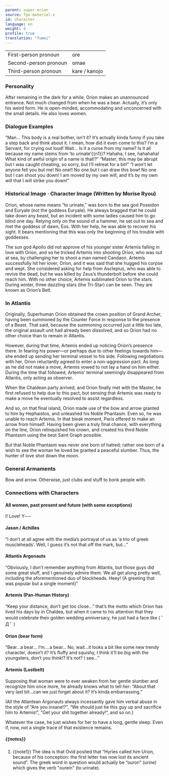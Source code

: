 ```yaml
---
parent: super-orion
source: fgo-material-x
id: character
language: en
weight: 4
profile: true
translation: "fumei"
---
```


<table>
  <tr><td>First-person pronoun</td><td>ore</td></tr>
  <tr><td>Second-person pronoun</td><td>omae</td></tr>
  <tr><td>Third-person pronoun</td><td>kare / kanojo</td></tr>
</table>

### Personality

After remaining in the dark for a while, Orion makes an unannounced entrance.
Not much changed from when he was a bear. Actually, it’s only his weird form.
He is open-minded, accommodating and unconcerned with the small details. He also loves women.

### Dialogue Examples

“Man… This body is a real bother, isn’t it?
It’s actually kinda funny if you take a step back and think about it.
I mean, how did it even come to this?
I’m a Servant, for crying out loud!
Wait… Is it a curse from my name?
Is it all because my name stems from ‘to urinate’{{n1}}?
Hahaha, I see, hahahaha!
What kind of awful origin of a name is that!?” “Master, this may be abrupt but I was caught cheating, so sorry, but I’ll retreat for a bit!”
“I won’t let anyone fell you but me!
No one!!
No one but I can draw this bow!
No one but I can shoot you down!
I am moved by my own will, and it’s by my own will that I will strike you down!”

### Historical Image · Character Image (Written by Morise Ryou)

Orion, whose name means “to urinate,” was born to the sea god Poseidon and Euryale (not the goddess Euryale).
He always bragged that he could take down any beast, but an incident with some ladies caused him to go blind one day.
Relying only on the sound of a hammer, he set out to sea and met the goddess of dawn, Eos. With her help, he was able to recover his sight.
It bears mentioning that this was only the beginning of his trouble with goddesses.

The sun god Apollo did not approve of his younger sister Artemis falling in love with Orion, and so he tricked Artemis into shooting Orion, who was out at sea, by challenging her to shoot a man named Candaon. Artemis successfully hit her lover, Orion, and it was said that she hugged his corpse and wept.
She considered asking for help from Asclepius, who was able to revive the dead, but he was killed by Zeus’s thunderbolt before she could reach him. With no other choice, Artemis sublimated Orion to the stars.
During winter, three dazzling stars (the Tri-Star) can be seen. They are known as Orion’s Belt.

### In Atlantis

Originally, Superhuman Orion obtained the crown position of Grand Archer, having been summoned by the Counter Force in response to the presence of a Beast.
That said, because the summoning occurred just a little too late, the original assault unit had already been dissolved, and so Orion had no other choice than to remain in Atlantis.

However, during that time, Artemis ended up noticing Orion’s presence there.
In fearing his power—or perhaps due to other feelings towards him—she ended up sending her terminal vessel to his side.
Following negotiations with her, Orion reluctantly agreed to enter a non-aggression pact.
As long as he did not make a move, Artemis vowed to not lay a hand on him either.
During the time that followed, Artemis’ terminal seemingly disappeared from Atlantis, only acting as observer.

When the Chaldean party arrived, and Orion finally met with the Master, he first refused to help due to this pact, but sensing that Artemis was ready to make a move he eventually resolved to assist regardless.

And so, on that final island, Orion made use of the bow and arrow granted to him by Hephaistos, and unleashed his Noble Phantasm.
Even so, he was unable to reach Artemis.
In that bleak moment, Paris offered to make an arrow from himself.
Having been given a truly final chance, with everything on the line, Orion relinquished his crown,
and created his third Noble Phantasm using the best Saint Graph possible.

But that Noble Phantasm was never one born of hatred; rather one born of a wish to see the woman he loved be granted a peaceful slumber.
Thus, the hunter of love shot down the moon.

### General Armaments

Bow and arrow.
Otherwise, just clubs and stuff to bonk people with.

### Connections with Characters

#### All women, past present and future (with some exceptions)

I! Love! Y──

#### Jason / Achilles

“I don’t at all agree with the media’s portrayal of us as ‘a trio of greek muscleheads’. Well, I guess it’s not that off the mark, but…”

#### Atlantis Argonauts

“Obviously, I don’t remember anything from Atlantis, but those guys did some great stuff, and I genuinely admire them. We all get along pretty well, including the aforementioned duo of blockheads. Heey! (A greeting that was popular but a single moment)”

#### Artemis (Pan-Human History)

“Keep your distance, don’t get too close…” that’s the motto which Orion has lived his days by in Chaldea, but when it came to his attention that they would celebrate their golden wedding anniversary, he just had a face like ( ﾟ Д ﾟ )

#### Orion (bear form)

“Bear…a bear…
I’m….a bear…
No, wait…it looks a bit like some new trendy character, doesn’t it?
It’s fluffy and squishy, I think it’ll be big with the youngsters, don’t you think!?
It’s not? I see…”

#### Artemis (Lostbelt)

Supposing that woman were to ever awaken from her gentle slumber and recognize him once more, he already knows what to tell her:
“About that very last bit…can we just forget about it? It’s kinda embarrassing.”

(All the Atlantean Argonauts always incessantly gave him verbal abuse in the style of “Are you insane!?”, “We should just tie this guy up and sacrifice him to Artemis!”, “Get your shit together already!”, and so on.)

Whatever the case, he just wishes for her to have a long, gentle sleep.
Even if, now, not a single trace of that existence remains.

##### {{notes}}

1. {{note1}} The idea is that Ovid posited that “Hyries called him Urion, because of his conception: the first letter has now lost its ancient sound”. The greek word in question would actually be “ouron” (urine) which gives the verb "ourein" (to urinate).
